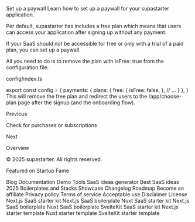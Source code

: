 Set up a paywall
Learn how to set up a paywall for your supastarter application.



Per default, supastarter has includes a free plan which means that users can access your application after signing up without any payment.

If your SaaS should not be accessible for free or only with a trial of a paid plan, you can set up a paywall.

All you need to do is to remove the plan with isFree: true from the configuration file.

config/index.ts

export const config = {
  payments: {
    plans: {
        free: { 
            isFree: false, 
        }, 
        // ...
    }
  },
}
This will remove the free plan and redirect the users to the /app/choose-plan page after the signup (and the onboarding flow).

Previous

Check for purchases or subscriptions

Next

Overview

© 2025 supastarter. All rights reserved.

Featured on Startup Fame



Blog
Documentation
Demo
Tools
SaaS ideas generator
Best SaaS ideas 2025
Boilerplates and Stacks
Showcase
Changelog
Roadmap
Become an affiliate
Privacy policy
Terms of service
Acceptable use
Disclaimer
License
Next.js SaaS starter kit
Next.js SaaS boilerplate
Nuxt SaaS starter kit
Next.js SaaS boilerplate
Nuxt SaaS boilerplate
SvelteKit SaaS starter kit
Next.js starter template
Nuxt starter template
SvelteKit starter template

